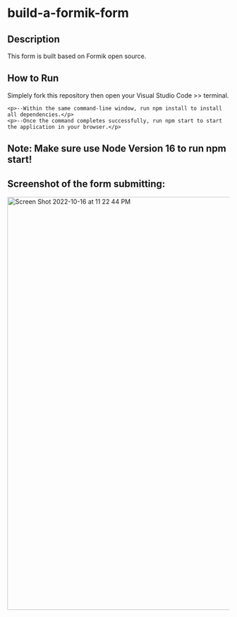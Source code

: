 # build-a-formik-form

## Description

This form is built based on Formik open source.


## How to Run

Simplely fork this repository then open your Visual Studio Code >> terminal.

```
<p>--Within the same command-line window, run npm install to install all dependencies.</p>
<p>--Once the command completes successfully, run npm start to start the application in your browser.</p>

```

## Note: Make sure use Node Version 16 to run npm start!


## Screenshot of the form submitting:

<img width="934" alt="Screen Shot 2022-10-16 at 11 22 44 PM" src="https://user-images.githubusercontent.com/94776104/196089103-15bd6b6d-385a-4221-a5a0-3dcad7f55cea.png">







